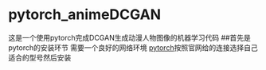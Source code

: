 # pytorch_animeDCGAN
这是一个使用pytorch完成DCGAN生成动漫人物图像的机器学习代码
##首先是pytorch的安装环节
需要一个良好的网络环境
[pytorch](https://pytorch.org/)按照官网给的连接选择自己适合的型号然后安装

